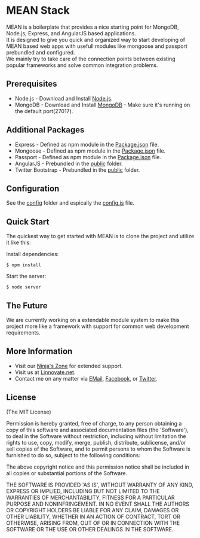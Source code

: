 # MEAN Stack

MEAN is a boilerplate that provides a nice starting point for MongoDB, Node.js, Express, and AngularJS based applications.  
It is designed to give you quick and organized way to start developing of MEAN based web apps with usefull modules like mongoose and passport prebundled and configured.  
We mainly try to take care of the connection points between existing popular frameworks and solve common integration problems.  

## Prerequisites
* Node.js - Download and Install [Node.js](http://www.nodejs.org/).
* MongoDB - Download and Install [MongoDB](http://www.mongodb.org/) - Make sure it's running on the default port(27017).

## Additional Packages
* Express - Defined as npm module in the [Package.json](package.json) file.
* Mongoose - Defined as npm module in the [Package.json](package.json) file.
* Passport - Defined as npm module in the [Package.json](package.json) file.
* AngularJS - Prebundled in the [public](public/) folder.
* Twitter Bootstrap - Prebundled in the [public](public/) folder.

## Configuration
See the [config](config/) folder and espically the [config.js](config/config.js) file.

## Quick Start

 The quickest way to get started with MEAN is to clone the project and utilize it like this:

 Install dependencies:

    $ npm install

 Start the server:

    $ node server

## The Future
  We are currently working on a extendable module system to make this project more like a framework with support for common web development requirements.
  

## More Information

  * Visit our [Ninja's Zone](http://www.meanleanstartupmachine.com/) for extended support.
  * Visit us at [Linnovate.net](http://www.linnovate.net/).
  * Contact me on any matter via [EMail](mailto:mail@amoshaviv.com), [Facebook](http://www.facebook.com/amoshaviv), or [Twitter](http://www.twitter.com/amoshaviv).

## License

(The MIT License)

Permission is hereby granted, free of charge, to any person obtaining
a copy of this software and associated documentation files (the
'Software'), to deal in the Software without restriction, including
without limitation the rights to use, copy, modify, merge, publish,
distribute, sublicense, and/or sell copies of the Software, and to
permit persons to whom the Software is furnished to do so, subject to
the following conditions:

The above copyright notice and this permission notice shall be
included in all copies or substantial portions of the Software.

THE SOFTWARE IS PROVIDED 'AS IS', WITHOUT WARRANTY OF ANY KIND,
EXPRESS OR IMPLIED, INCLUDING BUT NOT LIMITED TO THE WARRANTIES OF
MERCHANTABILITY, FITNESS FOR A PARTICULAR PURPOSE AND NONINFRINGEMENT.
IN NO EVENT SHALL THE AUTHORS OR COPYRIGHT HOLDERS BE LIABLE FOR ANY
CLAIM, DAMAGES OR OTHER LIABILITY, WHETHER IN AN ACTION OF CONTRACT,
TORT OR OTHERWISE, ARISING FROM, OUT OF OR IN CONNECTION WITH THE
SOFTWARE OR THE USE OR OTHER DEALINGS IN THE SOFTWARE.
